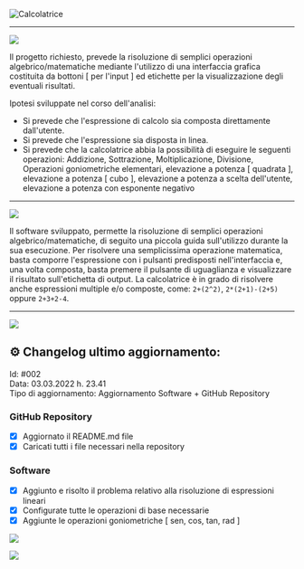 
![Calcolatrice](https://i.imgur.com/gMMWWK2.png)

<hr>

![](https://i.imgur.com/YnvhPyu.png)

Il progetto richiesto, prevede la risoluzione di semplici operazioni algebrico/matematiche mediante l'utilizzo di una interfaccia grafica costituita da bottoni [ per l'input ] ed etichette per la visualizzazione degli eventuali risultati.

Ipotesi sviluppate nel corso dell'analisi: <br>
- Si prevede che l'espressione di calcolo sia composta direttamente dall'utente.
- Si prevede che l'espressione sia disposta in linea.
- Si prevede che la calcolatrice abbia la possibilità di eseguire le seguenti operazioni: Addizione, Sottrazione, Moltiplicazione, Divisione, Operazioni goniometriche     elementari, elevazione a potenza [ quadrata ], elevazione a potenza [ cubo ], elevazione a potenza a scelta dell'utente, elevazione a potenza con esponente negativo

<hr>

![](https://i.imgur.com/zKPtyQW.png)

Il software sviluppato, permette la risoluzione di semplici operazioni algebrico/matematiche, di seguito una piccola guida sull'utilizzo durante la sua esecuzione.
Per risolvere una semplicissima operazione matematica, basta comporre l'espressione con i pulsanti predisposti nell'interfaccia e, una volta composta, basta premere il pulsante di uguaglianza e visualizzare il risultato sull'etichetta di output.
La calcolatrice è in grado di risolvere anche espressioni multiple e/o composte, come: `2+(2^2)`, `2*(2+1)-(2+5)` oppure `2+3+2-4`.

<hr>

![](https://i.imgur.com/FAx9sjB.png)

## ⚙️ Changelog ultimo aggiornamento:

Id: #002 <br>
Data: 03.03.2022 h. 23.41 <br>
Tipo di aggiornamento: Aggiornamento Software + GitHub Repository <br>

### GitHub Repository
- [x] Aggiornato il README.md file
- [x] Caricati tutti i file necessari nella repository

### Software
- [x] Aggiunto e risolto il problema relativo alla risoluzione di espressioni lineari
- [x] Configurate tutte le operazioni di base necessarie
- [x] Aggiunte le operazioni goniometriche [ sen, cos, tan, rad ]

![](https://i.imgur.com/zfo7iVK.png)


![](https://i.imgur.com/Aw9yW7R.png)
